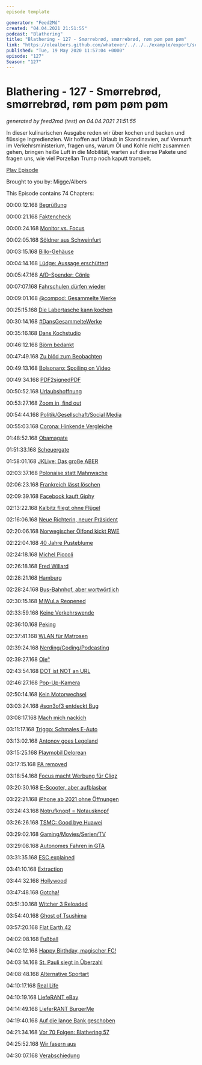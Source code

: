 ```yaml
---
episode template

generator: "Feed2Md"
created: "04.04.2021 21:51:55"
podcast: "Blathering"
title: "Blathering - 127 - Smørrebrød, smørrebrød, røm pøm pøm pøm"
link: "https://olealbers.github.com/whatever/../../../example/export/seasons/5/2020/5/Blathering - 127 - Smørrebrød, smørrebrød, røm pøm pøm pøm.md"
published: "Tue, 19 May 2020 11:57:04 +0000"
episode: "127"
Season: "127"
---
```


# Blathering - 127 - Smørrebrød, smørrebrød, røm pøm pøm pøm
_generated by feed2md (test) on 04.04.2021 21:51:55_

In dieser kulinarischen Ausgabe reden wir über kochen und backen und flüssige Ingredienzien. Wir hoffen auf Urlaub in Skandinavien, auf Vernunft im Verkehrsministerium, fragen uns, warum Öl und Kohle nicht zusammen gehen, bringen heiße Luft in die Mobilität, warten auf diverse Pakete und fragen uns, wie viel Porzellan Trump noch kaputt trampelt.

[Play Episode](https://www.blathering.de/podlove/file/1236/s/feed/c/mp3/blathering_127.mp3)

Brought to you by: Migge/Albers

This Episode contains 74 Chapters:


00:00:12.168 [Begrüßung]()

00:00:21.168 [Faktencheck]()

00:00:24.168 [Monitor vs. Focus](https://www1.wdr.de/unternehmen/der-wdr/unternehmen/stellungnahme-wdr-focus-monitor-100.html)

00:02:05.168 [Söldner aus Schweinfurt](https://www.t-online.de/nachrichten/ausland/krisen/id_87855750/bangen-in-schweinfurt-terrorismus-anklage-vater-in-venezuela-in-haft.html)

00:03:15.168 [Billo-Gehäuse](https://www.alibaba.com/showroom/superpi.html?fsb=y&IndexArea=product_en&CatId=&SearchText=superpi&isGalleryList=G)

00:04:14.168 [Lüdge: Aussage erschüttert](https://www1.wdr.de/nachrichten/landespolitik/pua-luegde-zeugin-arbeitsagentur-100.html)

00:05:47.168 [AfD-Spender: Cönle](https://www.neues-deutschland.de/artikel/1136674.afd-parteispendenaffaere-weidels-unbekannter-goenner.html)

00:07:07.168 [Fahrschulen dürfen wieder](https://www.sueddeutsche.de/auto/fahrschulen-coronavirus-1.4896189)

00:09:01.168 [@compod: Gesammelte Werke](https://twitter.com/search?q=(from%3Acompod)%20(%40blathering_pod)%20until%3A2020-05-19%20since%3A2020-05-12&src=typed_query&f=live)

00:25:15.168 [Die Labertasche kann kochen](https://tomswochenschau.wordpress.com/2008/06/11/seltsame-anrufe-mit-vorwahl-03221/)

00:30:14.168 [#DansGesammelteWerke](https://twitter.com/search?q=(from%3Aevildanwallace)%20(%40blathering_pod)%20until%3A2020-05-19%20since%3A2020-05-12&src=typed_query&f=live)

00:35:16.168 [Dans Kochstudio](https://de.wikipedia.org/wiki/Abl%C3%B6schen)

00:46:12.168 [Björn bedankt](https://twitter.com/HobbyQS/status/1260902745810309120)

00:47:49.168 [Zu blöd zum Beobachten](https://fragdenstaat.de/blog/2020/05/12/g20-journalisten-presseausweis-akkreditierung/)

00:49:13.168 [Bolsonaro: Spoiling on Video](https://www.derstandard.at/story/2000117453390/video-belastet-laut-insider-bolsonaro-in-amtsmissbrauch-affaere)

00:49:34.168 [PDF2signedPDF](https://twitter.com/kaffeeringe/status/1260466733359534086)

00:50:52.168 [Urlaubshoffnung](https://www.deutschlandfunk.de/corona-pandemie-daenemark-oeffnet-moeglicherweise-die.1939.de.html?drn:news_id=1130863)

00:53:27.168 [Zoom in, find out](https://www.thescope.com/blog/treibjagd-mit-halbwissen-zoom-und-der-datenschutz)

00:54:44.168 [Politik/Gesellschaft/Social Media]()

00:55:03.168 [Corona: Hinkende Vergleiche](https://www.derstandard.at/story/2000117092791/null-tote-und-zwei-corona-faelle-in-elf-tagen-vietnam)

01:48:52.168 [Obamagate](https://blog.twitter.com/en_us/topics/product/2020/updating-our-approach-to-misleading-information.html)

01:51:33.168 [Scheuergate](https://www.spiegel.de/auto/neue-strassenverkehrsordnung-andreas-scheuer-will-haertere-strafen-fuer-autofahrer-wieder-streichen-a-850c1b7b-1d29-4866-b375-5e91a832aad2)

01:58:01.168 [JKLive: Das große ABER](https://twitter.com/MsOeming/status/1260674321988673536)

02:03:37.168 [Polonaise statt Mahnwache](https://www.sueddeutsche.de/politik/feier-in-berlin-polonaise-statt-schweigeminute-1.4907898)

02:06:23.168 [Frankreich lässt löschen](https://www.zdnet.de/88379758/frankreich-zwingt-soziale-netze-per-gesetz-zur-loeschung-von-hass-postings/)

02:09:39.168 [Facebook kauft Giphy](https://twitter.com/petapixel/status/1261322634064625664)

02:13:22.168 [Kalbitz fliegt ohne Flügel](https://twitter.com/tazgezwitscher/status/1261954613210734592)

02:16:06.168 [Neue Richterin, neuer Präsident](https://www.deutschlandfunk.de/der-tag-ein-neuer-praesident-fuer-karlsruhe.3415.de.html?dram:article_id=476778)

02:20:06.168 [Norwegischer Ölfond kickt RWE](https://www.manager-magazin.de/unternehmen/energie/rwe-norwegens-staatsfonds-verkauft-anteile-an-energieversorger-a-1306944.html)

02:22:04.168 [40 Jahre Pusteblume](https://twitter.com/ZDF/status/1261865273524719623)

02:24:18.168 [Michel Piccoli](https://de.wikipedia.org/wiki/Michel_Piccoli)

02:26:18.168 [Fred Willard](https://de.wikipedia.org/wiki/Fred_Willard)

02:28:21.168 [Hamburg]()

02:28:24.168 [Bus-Bahnhof, aber wortwörtlich](https://www.spiegel.de/panorama/hamburg-bus-kracht-in-bahnhof-a-6824406a-e8e3-4281-8089-d955e96ab20d)

02:30:15.168 [MiWuLa Reopened](https://www.miniatur-wunderland.de/news/wiedereroeffnung/)

02:33:59.168 [Keine Verkehrswende](https://www.zeit.de/mobilitaet/2020-04/radwege-berlin-popup-bikelane-coronavirus-verkehrswende-radfahrer)

02:36:10.168 [Peking](https://shmh.de/de/uebergabe-peking)

02:37:41.168 [WLAN für Matrosen](https://hamburg1.de/nachrichten/44897/Corona_Krise_trifft_Seeleute.html)

02:39:24.168 [Nerding/Coding/Podcasting]()

02:39:27.168 [Ole³](https://twitter.com/stammtischphilo/status/1260234025077268481)

02:43:54.168 [DOT ist NOT an URL](https://twitter.com/stammtischphilo/status/1260560884482617346)

02:46:27.168 [Pop-Up-Kamera](https://www.zdnet.de/88379657/poco-f2-pro-mit-64-megapixel-sensor-5g-support-und-herausfahrbarer-frontkamera/)

02:50:14.168 [Kein Motorwechsel](https://twitter.com/stammtischphilo/status/1260605151364202498)

03:03:24.168 [#son3of3 entdeckt Bug](https://support.office.com/de-de/article/%C3%A4ndern-der-standardaktivierreihenfolge-f%C3%BCr-steuerelemente-in-einem-formular-03d1599a-debf-4b66-a95b-e3e744210afe)

03:08:17.168 [Mach mich nackich](https://www.androidpit.de/oneplus-8-pro-fotografiert-durch-kleidung)

03:11:17.168 [Triggo: Schmales E-Auto](https://www.golem.de/news/elektroauto-mit-variabler-breite-triggo-macht-sich-im-dichten-verkehr-duenn-2005-148403.html)

03:13:02.168 [Antonov goes Legoland](https://www.flightradar24.com/data/aircraft/ur-82073)

03:15:25.168 [Playmobil Delorean](https://www.golem.de/news/back-to-the-future-playmobil-bringt-delorean-dmc-12-aus-zurueck-in-die-zukunft-2005-148469.html)

03:17:15.168 [PA removed](https://www.androidpit.com/podcast-addict-app-removed-google-play-store)

03:18:54.168 [Focus macht Werbung für Cliqz](https://www.golem.de/news/interview-mit-eu-kommissarin-burda-bettelt-um-rettung-von-cliqz-2005-148419.html)

03:20:30.168 [E-Scooter, aber aufblasbar](https://www.golem.de/news/poimo-e-roller-zum-aufblasen-vorgestellt-2005-148499.html)

03:22:21.168 [iPhone ab 2021 ohne Öffnungen](https://www.golem.de/news/statt-usb-c-apple-arbeitet-offenbar-an-iphone-ohne-anschluss-2005-148529.html)

03:24:43.168 [Notrufknopf = Notausknopf](https://www.golem.de/news/golf-8-notrufknopf-sorgt-fuer-not-aus-bei-volkswagen-2005-148538.html)

03:26:26.168 [TSMC: Good bye Huawei](https://www.golem.de/news/handelskrieg-usa-sorgen-fuer-extreme-eskalation-mit-huawei-2005-148522.html)

03:29:02.168 [Gaming/Movies/Serien/TV]()

03:29:08.168 [Autonomes Fahren in GTA](https://www.golem.de/news/autonomes-fahren-entwickler-baut-selbstfahrendes-auto-fuer-gta-v-2005-148446.html)

03:31:35.168 [ESC explained](https://twitter.com/NetflixDE/status/1261748893148045312)

03:41:10.168 [Extraction](https://twitter.com/stammtischphilo/status/1260263085580967936)

03:44:32.168 [Hollywood](https://twitter.com/stammtischphilo/status/1260651259859660801)

03:47:48.168 [Gotcha!](https://de.wikipedia.org/wiki/Gotcha!_%E2%80%93_Ein_irrer_Trip)

03:51:30.168 [Witcher 3 Reloaded](https://twitter.com/stammtischphilo/status/1261000697602064384)

03:54:40.168 [Ghost of Tsushima](https://twitter.com/stammtischphilo/status/1262355674677338117)

03:57:20.168 [Flat Earth 42](https://twitter.com/stammtischphilo/status/1261375046582493184)

04:02:08.168 [Fußball]()

04:02:12.168 [Happy Birthday, magischer FC!](https://twitter.com/fcstpauli/status/1261192101372493826)

04:03:14.168 [St. Pauli siegt in Überzahl](https://www.fcstpauli.com/news/der-fc-st-pauli-bezwingt-den-1-fc-nuernberg-mit-1-0-1920/)

04:08:48.168 [Alternative Sportart](https://www.youtube.com/watch?v=z4gBMw64aqk&t=1056)

04:10:17.168 [Real Life]()

04:10:19.168 [LiefeRANT eBay](https://twitter.com/stammtischphilo/status/1262309965966069761)

04:14:49.168 [LieferRANT BurgerMe](https://twitter.com/tmigge/status/1262061675236261888)

04:19:40.168 [Auf die lange Bank geschoben](https://twitter.com/stammtischphilo/status/1262025108086022144)

04:21:34.168 [Vor 70 Folgen: Blathering 57](https://www.blathering.de/2018/08/blathering-057-b-l-a-t-h-e-r-i-n-g-der-helle-wahnsinn/)

04:25:52.168 [Wir fasern aus]()

04:30:07.168 [Verabschiedung]()



